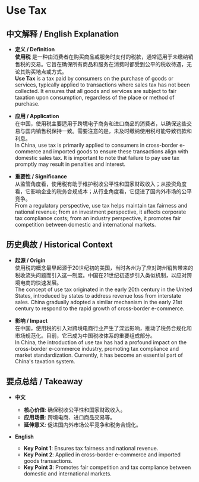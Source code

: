 # Use Tax

## 中文解释 / English Explanation

* **定义 / Definition**  
  **使用税** 是一种由消费者在购买商品或服务时支付的税款，通常适用于未缴纳销售税的交易。它旨在确保所有商品和服务在消费时都受到公平的税收待遇，无论其购买地点或方式。  
  **Use Tax** is a tax paid by consumers on the purchase of goods or services, typically applied to transactions where sales tax has not been collected. It ensures that all goods and services are subject to fair taxation upon consumption, regardless of the place or method of purchase.

* **应用 / Application**  
  在中国，使用税主要适用于跨境电子商务和进口商品的消费者，以确保这些交易与国内销售税保持一致。需要注意的是，未及时缴纳使用税可能导致罚款和利息。  
  In China, use tax is primarily applied to consumers in cross-border e-commerce and imported goods to ensure these transactions align with domestic sales tax. It is important to note that failure to pay use tax promptly may result in penalties and interest.

* **重要性 / Significance**  
  从监管角度看，使用税有助于维护税收公平性和国家财政收入；从投资角度看，它影响企业的税务合规成本；从行业角度看，它促进了国内外市场的公平竞争。  
  From a regulatory perspective, use tax helps maintain tax fairness and national revenue; from an investment perspective, it affects corporate tax compliance costs; from an industry perspective, it promotes fair competition between domestic and international markets.

## 历史典故 / Historical Context

* **起源 / Origin**  
  使用税的概念最早起源于20世纪初的美国，当时各州为了应对跨州销售带来的税收流失问题而引入这一制度。中国在21世纪初逐步引入类似机制，以应对跨境电商的快速发展。  
  The concept of use tax originated in the early 20th century in the United States, introduced by states to address revenue loss from interstate sales. China gradually adopted a similar mechanism in the early 21st century to respond to the rapid growth of cross-border e-commerce.

* **影响 / Impact**  
  在中国，使用税的引入对跨境电商行业产生了深远影响，推动了税务合规化和市场规范化。目前，它已成为中国税收体系的重要组成部分。  
  In China, the introduction of use tax has had a profound impact on the cross-border e-commerce industry, promoting tax compliance and market standardization. Currently, it has become an essential part of China's taxation system.

## 要点总结 / Takeaway

* **中文**  
  - **核心价值**: 确保税收公平性和国家财政收入。  
  - **应用场景**: 跨境电商、进口商品交易等。  
  - **延伸意义**: 促进国内外市场公平竞争和税务合规化。

* **English**  
  - **Key Point 1**: Ensures tax fairness and national revenue.  
  - **Key Point 2**: Applied in cross-border e-commerce and imported goods transactions.  
  - **Key Point 3**: Promotes fair competition and tax compliance between domestic and international markets.
